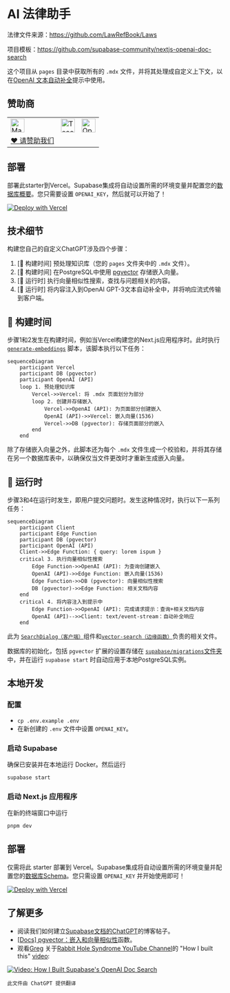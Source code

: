 # AI 法律助手

法律文件来源：https://github.com/LawRefBook/Laws

项目模板：https://github.com/supabase-community/nextjs-openai-doc-search

这个项目从 `pages` 目录中获取所有的 `.mdx` 文件，并将其处理成自定义上下文，以在[OpenAI 文本自动补全](https://platform.openai.com/docs/guides/completion)提示中使用。

## 赞助商

<table>
  <tr>
    <td>
      <a href="https://magickpen.com/?ref=lawcnai" target="_blank">
        <img alt="MagickPen" src="public/MagickPen.png" height="32px;" />
      </a>
    </td>
    <td>
      <a href="https://www.teach-anything.com/?ref=lawcnai" target="_blank">
        <img alt="TeachAnything" src="public/TeachAnything.png" height="32px;" />
      </a>
    </td>
    <td>
      <a href="https://openl.io/?ref=lawcnai" target="_blank">
        <img alt="OpenL" src="public/OpenL.png" height="32px;" />
      </a>
    </td>
  </tr>
  <tr>
    <td>
      <a href="https://afdian.net/a/lvwzhen/plan" target="_blank"> ❤️ 请赞助我们</a>
    </td>
    <td></td>
    <td></td>
  </tr>
</table>


## 部署

部署此starter到Vercel。Supabase集成将自动设置所需的环境变量并配置您的[数据库概要](./supabase/migrations/20230406025118_init.sql)。您只需要设置 `OPENAI_KEY`，然后就可以开始了！

[![Deploy with Vercel](https://vercel.com/button)](https://vercel.com/new/clone?demo-title=Next.js%20Law%20CN%20AI&demo-description=Template%20for%20building%20your%20own%20law%20cn%20ai%20powered%20by%20Next.js%2C%20OpenAI%2C%20and%20Supabase.&demo-url=https%3A%2F%2Fsupabase.com%2Fdocs&demo-image=%2F%2Fimages.ctfassets.net%2Fe5382hct74si%2F1OntM6THNEUvlUsYy6Bjmf%2F475e39dbc84779538c8ed47c63a37e0e%2Fnextjs_openai_doc_search_og.png&project-name=Next.js%20OpenAI%20Doc%20Search%20Starter&repository-name=law-cn-ai&repository-url=https%3A%2F%2Fgithub.com%2Flvwzhen%2Flaw-cn-ai%2F&from=github&integration-ids=oac_jUduyjQgOyzev1fjrW83NYOv&env=OPENAI_KEY&envDescription=Get%20your%20OpenAI%20API%20key%3A&envLink=https%3A%2F%2Fplatform.openai.com%2Faccount%2Fapi-keys&teamCreateStatus=hidden&external-id=law-cn-ai)

## 技术细节

构建您自己的自定义ChatGPT涉及四个步骤：

1. [👷 构建时间] 预处理知识库（您的 `pages` 文件夹中的 `.mdx` 文件）。
2. [👷 构建时间] 在PostgreSQL中使用 [pgvector](https://supabase.com/docs/guides/database/extensions/pgvector) 存储嵌入向量。
3. [🏃 运行时] 执行向量相似性搜索，查找与问题相关的内容。
4. [🏃 运行时] 将内容注入到OpenAI GPT-3文本自动补全中，并将响应流式传输到客户端。

## 👷 构建时间

步骤1和2发生在构建时间，例如当Vercel构建您的Next.js应用程序时。此时执行 [`generate-embeddings`](./lib/generate-embeddings.ts) 脚本，该脚本执行以下任务：

```mermaid
sequenceDiagram
    participant Vercel
    participant DB (pgvector)
    participant OpenAI (API)
    loop 1. 预处理知识库
        Vercel->>Vercel: 将 .mdx 页面划分为部分
        loop 2. 创建并存储嵌入
            Vercel->>OpenAI (API): 为页面部分创建嵌入
            OpenAI (API)->>Vercel: 嵌入向量(1536)
            Vercel->>DB (pgvector): 存储页面部分的嵌入
        end
    end
```

除了存储嵌入向量之外，此脚本还为每个 `.mdx` 文件生成一个校验和，并将其存储在另一个数据库表中，以确保仅当文件更改时才重新生成嵌入向量。

## 🏃 运行时

步骤3和4在运行时发生，即用户提交问题时。发生这种情况时，执行以下一系列任务：

```mermaid
sequenceDiagram
    participant Client
    participant Edge Function
    participant DB (pgvector)
    participant OpenAI (API)
    Client->>Edge Function: { query: lorem ispum }
    critical 3. 执行向量相似性搜索
        Edge Function->>OpenAI (API): 为查询创建嵌入
        OpenAI (API)->>Edge Function: 嵌入向量(1536)
        Edge Function->>DB (pgvector): 向量相似性搜索
        DB (pgvector)->>Edge Function: 相关文档内容
    end
    critical 4. 将内容注入到提示中
        Edge Function->>OpenAI (API): 完成请求提示：查询+相关文档内容
        OpenAI (API)-->>Client: text/event-stream：自动补全响应
    end
```

此为 [`SearchDialog（客户端）`](./components/SearchDialog.tsx)组件和[`vector-search（边缘函数）`](./pages/api/vector-search.ts)负责的相关文件。

数据库的初始化，包括 `pgvector` 扩展的设置存储在 [`supabase/migrations`文件夹](./supabase/migrations/)中，并在运行 `supabase start` 时自动应用于本地PostgreSQL实例。

## 本地开发

### 配置

- `cp .env.example .env`
- 在新创建的 `.env` 文件中设置 `OPENAI_KEY`。

### 启动 Supabase

确保已安装并在本地运行 Docker。然后运行

```bash
supabase start
```

### 启动 Next.js 应用程序

在新的终端窗口中运行

```bash
pnpm dev
```

## 部署

仅需将此 starter 部署到 Vercel。Supabase集成将自动设置所需的环境变量并配置您的[数据库Schema](./supabase/migrations/20230406025118_init.sql)。您只需设置 `OPENAI_KEY` 并开始使用即可！

[![Deploy with Vercel](https://vercel.com/button)](https://vercel.com/new/clone?demo-title=Next.js%20OpenAI%20Doc%20Search%20Starter&demo-description=Template%20for%20building%20your%20own%20custom%20ChatGPT%20style%20doc%20search%20powered%20by%20Next.js%2C%20OpenAI%2C%20and%20Supabase.&demo-url=https%3A%2F%2Fsupabase.com%2Fdocs&demo-image=%2F%2Fimages.ctfassets.net%2Fe5382hct74si%2F1OntM6THNEUvlUsYy6Bjmf%2F475e39dbc84779538c8ed47c63a37e0e%2Fnextjs_openai_doc_search_og.png&project-name=Next.js%20OpenAI%20Doc%20Search%20Starter&repository-name=nextjs-openai-doc-search-starter&repository-url=https%3A%2F%2Fgithub.com%2Fsupabase-community%2Fnextjs-openai-doc-search%2F&from=github&integration-ids=oac_jUduyjQgOyzev1fjrW83NYOv&env=OPENAI_KEY&envDescription=Get%20your%20OpenAI%20API%20key%3A&envLink=https%3A%2F%2Fplatform.openai.com%2Faccount%2Fapi-keys&teamCreateStatus=hidden&external-id=nextjs-open-ai-doc-search)

## 了解更多

- 阅读我们如何建立[Supabase文档的ChatGPT](https://supabase.com/blog/chatgpt-supabase-docs)的博客帖子。
- [[Docs] pgvector：嵌入和向量相似性](https://supabase.com/docs/guides/database/extensions/pgvector)函数。
- 观看[Greg](https://twitter.com/ggrdson) 关于[Rabbit Hole Syndrome YouTube Channel](https://www.youtube.com/@RabbitHoleSyndrome)的 "How I built this" [video](https://youtu.be/Yhtjd7yGGGA):

[![Video: How I Built Supabase's OpenAI Doc Search](https://img.youtube.com/vi/Yhtjd7yGGGA/0.jpg)](https://www.youtube.com/watch?v=Yhtjd7yGGGA)

    此文件由 ChatGPT 提供翻译
